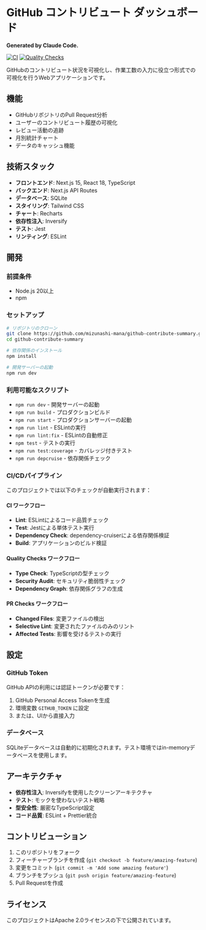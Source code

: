 # GitHub コントリビュート ダッシュボード

**Generated by Claude Code.**

[![CI](https://github.com/mizunashi-mana/github-contribute-summary/workflows/CI/badge.svg)](https://github.com/mizunashi-mana/github-contribute-summary/actions/workflows/ci.yml)
[![Quality Checks](https://github.com/mizunashi-mana/github-contribute-summary/workflows/Quality%20Checks/badge.svg)](https://github.com/mizunashi-mana/github-contribute-summary/actions/workflows/quality-checks.yml)

GitHubのコントリビュート状況を可視化し、作業工数の入力に役立つ形式での可視化を行うWebアプリケーションです。

## 機能

- GitHubリポジトリのPull Request分析
- ユーザーのコントリビュート履歴の可視化
- レビュー活動の追跡
- 月別統計チャート
- データのキャッシュ機能

## 技術スタック

- **フロントエンド**: Next.js 15, React 18, TypeScript
- **バックエンド**: Next.js API Routes
- **データベース**: SQLite
- **スタイリング**: Tailwind CSS
- **チャート**: Recharts
- **依存性注入**: Inversify
- **テスト**: Jest
- **リンティング**: ESLint

## 開発

### 前提条件

- Node.js 20以上
- npm

### セットアップ

```bash
# リポジトリのクローン
git clone https://github.com/mizunashi-mana/github-contribute-summary.git
cd github-contribute-summary

# 依存関係のインストール
npm install

# 開発サーバーの起動
npm run dev
```

### 利用可能なスクリプト

- `npm run dev` - 開発サーバーの起動
- `npm run build` - プロダクションビルド
- `npm run start` - プロダクションサーバーの起動
- `npm run lint` - ESLintの実行
- `npm run lint:fix` - ESLintの自動修正
- `npm test` - テストの実行
- `npm run test:coverage` - カバレッジ付きテスト
- `npm run depcruise` - 依存関係チェック

### CI/CDパイプライン

このプロジェクトでは以下のチェックが自動実行されます：

#### CI ワークフロー
- **Lint**: ESLintによるコード品質チェック
- **Test**: Jestによる単体テスト実行
- **Dependency Check**: dependency-cruiserによる依存関係検証
- **Build**: アプリケーションのビルド検証

#### Quality Checks ワークフロー
- **Type Check**: TypeScriptの型チェック
- **Security Audit**: セキュリティ脆弱性チェック
- **Dependency Graph**: 依存関係グラフの生成

#### PR Checks ワークフロー
- **Changed Files**: 変更ファイルの検出
- **Selective Lint**: 変更されたファイルのみのリント
- **Affected Tests**: 影響を受けるテストの実行

## 設定

### GitHub Token
GitHub APIの利用には認証トークンが必要です：

1. GitHub Personal Access Tokenを生成
2. 環境変数 `GITHUB_TOKEN` に設定
3. または、UIから直接入力

### データベース
SQLiteデータベースは自動的に初期化されます。テスト環境ではin-memoryデータベースを使用します。

## アーキテクチャ

- **依存性注入**: Inversifyを使用したクリーンアーキテクチャ
- **テスト**: モックを使わないテスト戦略
- **型安全性**: 厳密なTypeScript設定
- **コード品質**: ESLint + Prettier統合

## コントリビューション

1. このリポジトリをフォーク
2. フィーチャーブランチを作成 (`git checkout -b feature/amazing-feature`)
3. 変更をコミット (`git commit -m 'Add some amazing feature'`)
4. ブランチをプッシュ (`git push origin feature/amazing-feature`)
5. Pull Requestを作成

## ライセンス

このプロジェクトはApache 2.0ライセンスの下で公開されています。